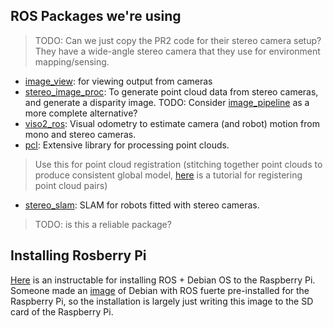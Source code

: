 ROS Packages we're using
------------------------
> TODO: Can we just copy the PR2 code for their stereo camera setup? They have a wide-angle stereo camera that they use for environment mapping/sensing.

- [image_view](http://wiki.ros.org/image_view): for viewing output from cameras
- [stereo_image_proc](http://wiki.ros.org/stereo_image_proc): To generate point cloud data from stereo cameras, and generate a disparity image. TODO: Consider [image_pipeline](http://wiki.ros.org/image_pipeline) as a more complete alternative?
- [viso2_ros](http://wiki.ros.org/viso2_ros): Visual odometry to estimate camera (and robot) motion from mono and stereo cameras.
- [pcl](http://wiki.ros.org/pcl): Extensive library for processing point clouds. 

> Use this for point cloud registration (stitching together point clouds to produce consistent global model, [here](http://pointclouds.org/documentation/tutorials/pairwise_incremental_registration.php#pairwise-incremental-registration) is a tutorial for registering point cloud pairs)

- [stereo_slam](http://www.ros.org/browse/details.php?distro=hydro&name=stereo_slam): SLAM for robots fitted with stereo cameras.

> TODO: is this a reliable package?

Installing Rosberry Pi
----------------------

[Here](http://www.instructables.com/id/Raspberry-Pi-and-ROS-Robotic-Operating-System/step2/Writing-the-image-to-the-SD-card/) is an instructable for installing ROS + Debian OS to the Raspberry Pi. Someone made an [image](http://www.zagrosrobotics.com/files/Raspbian-ROS-full.zip) of Debian with ROS fuerte pre-installed for the Raspberry Pi, so the installation is largely just writing this image to the SD card of the Raspberry Pi.
